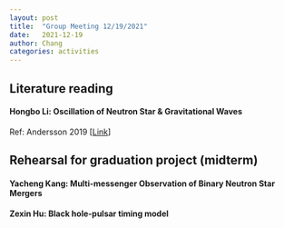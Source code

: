 ```yaml
---
layout: post
title:  "Group Meeting 12/19/2021"
date:   2021-12-19
author: Chang
categories: activities
---
```


## Literature reading

#### Hongbo Li: Oscillation of Neutron Star & Gravitational Waves

Ref: Andersson 2019 [[Link](https://ui.adsabs.harvard.edu/abs/2019gwa..book.....A/abstract)]


## Rehearsal for graduation project (midterm)

#### Yacheng Kang: Multi-messenger Observation of Binary Neutron Star Mergers

#### Zexin Hu: Black hole-pulsar timing model


